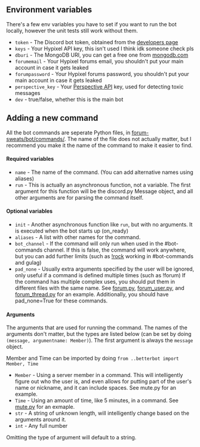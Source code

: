 ## Environment variables
There's a few env variables you have to set if you want to run the bot locally, however the unit tests still work without them.
- `token` - The Discord bot token, obtained from the [developers page](https://discord.com/developers/applications)
- `keys` - Your Hypixel API key, this isn't used I think idk someone check pls
- `dburi` - The MongoDB URI, you can get a free one from [mongodb.com](https://mongodb.com)
- `forumemail` - Your Hypixel forums email, you shouldn't put your main account in case it gets leaked
- `forumpassword` - Your Hypixel forums password, you shouldn't put your main account in case it gets leaked
- `perspective_key` - Your [Perspective API](https://perspectiveapi.com/#/home) key, used for detecting toxic messages
- `dev` - true/false, whether this is the main bot


## Adding a new command
All the bot commands are seperate Python files, in [forum-sweats/bot/commands/](https://github.com/mat-1/forum-sweats/tree/master/bot/commands). The name of the file does not actually matter, but I recommend you make it the name of the command to make it easier to find.
#### Required variables
- `name` - The name of the command. (You can add alternative names using aliases)
- `run` - This is actually an asynchronous function, not a variable. The first argument for this function will be the discord.py Message object, and all other arguments are for parsing the command itself.
#### Optional variables
- `init` - Another asynchronous function like `run`, but with no arguments. It is executed when the bot starts up (on_ready)
- `aliases` - A list with other names for the command.
- `bot_channel` - If the command will only run when used in the #bot-commands channel. If this is false, the command will work anywhere, but you can add further limits (such as [!rock](https://github.com/mat-1/forum-sweats/blob/master/bot/commands/rock.py) working in #bot-commands and gulag)
- `pad_none` - Usually extra arguments specified by the user will be ignored, only useful if a command is defined multiple times (such as !forum)
If the command has multiple complex uses, you should put them in different files with the same name. See [forum.py](https://github.com/mat-1/forum-sweats/blob/master/bot/commands/forum.py), [forum_user.py](https://github.com/mat-1/forum-sweats/blob/master/bot/commands/forum_user.py), and [forum_thread.py](https://github.com/mat-1/forum-sweats/blob/master/bot/commands/forum_thread.py) for an example. Additionally, you should have pad_none=True for these commands.

#### Arguments
The arguments that are used for running the command. The names of the arguments don't matter, but the types are listed below (can be set by doing `(message, argumentname: Member)`).
The first argument is always the `message` object.

Member and Time can be imported by doing `from ..betterbot import Member, Time`
- `Member` - Using a server member in a command. This will intelligently figure out who the user is, and even allows for putting part of the user's name or nickname, and it can include spaces. See mute.py for an example.
- `Time` - Using an amount of time, like 5 minutes, in a command. See [mute.py](https://github.com/mat-1/forum-sweats/blob/master/bot/commands/mute.py) for an exmaple.
- `str` - A string of unknown length, will intelligently change based on the arguments around it.
- `int` - Any full number

Omitting the type of argument will default to a string.
